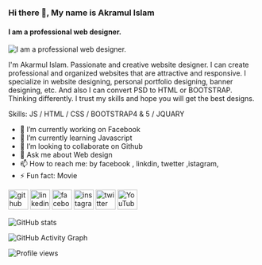 ### Hi there 👋, My name is Akramul Islam
#### I am a professional web designer.
![I am a professional web designer.](https://arturssmirnovs.github.io/github-profile-readme-generator/images/banner.png)

I'm Akarmul Islam. Passionate and creative website designer. I can create professional and organized websites that are attractive and responsive. I specialize in website designing, personal portfolio designing, banner designing, etc. And also I can convert PSD to HTML or BOOTSTRAP. Thinking differently. I trust my skills and hope you will get the best designs.

Skills:  JS / HTML / CSS / BOOTSTRAP4 & 5 / JQUARY

- 🔭 I’m currently working on Facebook 
- 🌱 I’m currently learning Javascript 
- 👯 I’m looking to collaborate on Github 
- 💬 Ask me about Web design  
- 📫 How to reach me: by facebook , linkdin, twetter ,istagram,  
- ⚡ Fun fact: Movie 


[<img src='https://cdn.jsdelivr.net/npm/simple-icons@3.0.1/icons/github.svg' alt='github' height='40'>](https://github.com/LearnerEkram)  [<img src='https://cdn.jsdelivr.net/npm/simple-icons@3.0.1/icons/linkedin.svg' alt='linkedin' height='40'>](https://www.linkedin.com/in/Ekram/)  [<img src='https://cdn.jsdelivr.net/npm/simple-icons@3.0.1/icons/facebook.svg' alt='facebook' height='40'>](https://www.facebook.com/mohammadakramulislam)  [<img src='https://cdn.jsdelivr.net/npm/simple-icons@3.0.1/icons/instagram.svg' alt='instagram' height='40'>](https://www.instagram.com/Ekram/)  [<img src='https://cdn.jsdelivr.net/npm/simple-icons@3.0.1/icons/twitter.svg' alt='twitter' height='40'>](https://twitter.com/Ekram)  [<img src='https://cdn.jsdelivr.net/npm/simple-icons@3.0.1/icons/youtube.svg' alt='YouTube' height='40'>](https://www.youtube.com/channel/Ekram)  

![GitHub stats](https://github-readme-stats.vercel.app/api?username=LearnerEkram&show_icons=true)  

![GitHub Activity Graph](https://activity-graph.herokuapp.com/graph?username=LearnerEkram)  

![Profile views](https://gpvc.arturio.dev/LearnerEkram)  
